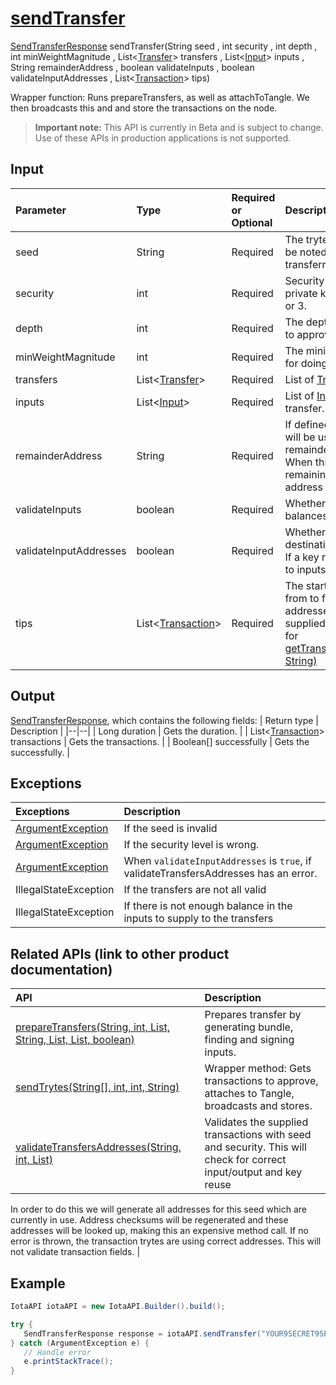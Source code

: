 
# [sendTransfer](https://github.com/iotaledger/iota-java/blob/master/jota/src/main/java/org/iota/jota/IotaAPI.java#L1109)
 [SendTransferResponse](https://github.com/iotaledger/iota-java/blob/master/jota/src/main/java/org/iota/jota/dto/response/SendTransferResponse.java) sendTransfer(String seed , int security , int depth , int minWeightMagnitude , List<[Transfer](https://github.com/iotaledger/iota-java/blob/master/jota/src/main/java/org/iota/jota/model/Transfer.java)> transfers , List<[Input](https://github.com/iotaledger/iota-java/blob/master/jota/src/main/java/org/iota/jota/model/Input.java)> inputs , String remainderAddress , boolean validateInputs , boolean validateInputAddresses , List<[Transaction](https://github.com/iotaledger/iota-java/blob/master/jota/src/main/java/org/iota/jota/model/Transaction.java)> tips)

Wrapper function: Runs prepareTransfers, as well as attachToTangle. We then broadcasts this and and store the transactions on the node.
> **Important note:** This API is currently in Beta and is subject to change. Use of these APIs in production applications is not supported.

## Input
| Parameter       | Type | Required or Optional | Description |
|:---------------|:--------|:--------| :--------|
| seed | String | Required | The tryte-encoded seed. It should be noted that this seed is not transferred. |
| security | int | Required | Security level to be used for the private key / address. Can be 1, 2 or 3. |
| depth | int | Required | The depth for getting transactions to approve |
| minWeightMagnitude | int | Required | The minimum weight magnitude for doing proof of work |
| transfers | List<[Transfer](https://github.com/iotaledger/iota-java/blob/master/jota/src/main/java/org/iota/jota/model/Transfer.java)> | Required | List of [Transfer](https://github.com/iotaledger/iota-java/blob/master/jota/src/main/java/org/iota/jota/model/Transfer.java) objects. |
| inputs | List<[Input](https://github.com/iotaledger/iota-java/blob/master/jota/src/main/java/org/iota/jota/model/Input.java)> | Required | List of [Input](https://github.com/iotaledger/iota-java/blob/master/jota/src/main/java/org/iota/jota/model/Input.java) used for funding the transfer. |
| remainderAddress | String | Required | If defined, this remainderAddress will be used for sending the remainder value (of the inputs) to.   When this is not defined, but a remaining exists, the next free address is used. |
| validateInputs | boolean | Required | Whether or not to validate the balances of the provided inputs. |
| validateInputAddresses | boolean | Required | Whether or not to validate if the destination address is already use. If a key reuse is detect or it's send to inputs. |
| tips | List<[Transaction](https://github.com/iotaledger/iota-java/blob/master/jota/src/main/java/org/iota/jota/model/Transaction.java)> | Required | The starting points we walk back from to find the balance of the addresses   If multiple tips are supplied, only the first tip is used for [getTransactionsToApprove(Integer, String)](https://github.com/iotaledger/iota-java/blob/master/jota/src/main/java/org/iota/jota/IotaAPICore.java#L433) |
    
## Output
[SendTransferResponse](https://github.com/iotaledger/iota-java/blob/master/jota/src/main/java/org/iota/jota/dto/response/SendTransferResponse.java), which contains the following fields:
| Return type | Description |
|--|--|
| Long duration | Gets the duration. |
| List<[Transaction](https://github.com/iotaledger/iota-java/blob/master/jota/src/main/java/org/iota/jota/model/Transaction.java)> transactions | Gets the transactions. |
| Boolean[] successfully | Gets the successfully. |

## Exceptions
| Exceptions     | Description |
|:---------------|:--------|
| [ArgumentException](https://github.com/iotaledger/iota-java/blob/master/jota/src/main/java/org/iota/jota/error/ArgumentException.java) | If the seed is invalid |
| [ArgumentException](https://github.com/iotaledger/iota-java/blob/master/jota/src/main/java/org/iota/jota/error/ArgumentException.java) | If the security level is wrong. |
| [ArgumentException](https://github.com/iotaledger/iota-java/blob/master/jota/src/main/java/org/iota/jota/error/ArgumentException.java) | When `validateInputAddresses` is `true`, if validateTransfersAddresses has an error. |
| IllegalStateException | If the transfers are not all valid |
| IllegalStateException | If there is not enough balance in the inputs to supply to the transfers |

## Related APIs (link to other product documentation)
| API     | Description |
|:---------------|:--------|
| [prepareTransfers(String, int, List, String, List, List, boolean)](https://github.com/iotaledger/iota-java/blob/master/jota/src/main/java/org/iota/jota/IotaAPI.java#L484) | Prepares transfer by generating bundle, finding and signing inputs. |
| [sendTrytes(String[], int, int, String)](https://github.com/iotaledger/iota-java/blob/master/jota/src/main/java/org/iota/jota/IotaAPI.java#L341) | Wrapper method: Gets transactions to approve, attaches to Tangle, broadcasts and stores. |
| [validateTransfersAddresses(String, int, List)](https://github.com/iotaledger/iota-java/blob/master/jota/src/main/java/org/iota/jota/IotaAPI.java#L1455) |  Validates the supplied transactions with seed and security. This will check for correct input/output and key reuse 
  In order to do this we will generate all addresses for this seed which are currently in use. Address checksums will be regenerated and these addresses will be looked up, making this an expensive method call. 
 If no error is thrown, the transaction trytes are using correct addresses.  This will not validate transaction fields. |

 ## Example
 
 ```Java
 IotaAPI iotaAPI = new IotaAPI.Builder().build();

try { 
    SendTransferResponse response = iotaAPI.sendTransfer("YOUR9SECRET9SEED9999999...", 3, 15, 18, new List<Transfer>(new Transfer[]{transfers, transfers}), new List<Input>(new Input[]{inputs, inputs}), "QFFBNKZJ9VKIYSNIHSBVTZI9TRUZLKKLORKR9KRLYKATIXJ9VSK9EFPMLYBINTXVAAJQYKQHFIDN9LVNH", true, VTHFUYRYYENDUHU9KFHDMQGF9AIGFEHZSPNXWFFPTOKEPHLGYVRBTGLKTTPVPD9NJNMDQG9ADFOZUQTVS, new List<Transaction>(new Transaction[]{tips, tips}));
} catch (ArgumentException e) { 
    // Handle error
    e.printStackTrace(); 
}
 ```
